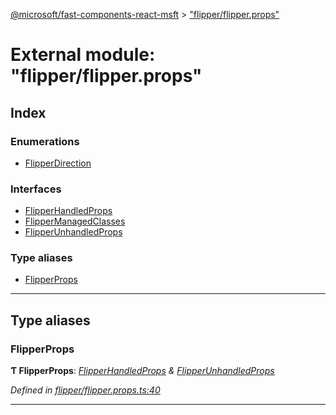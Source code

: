 [@microsoft/fast-components-react-msft](../README.md) > ["flipper/flipper.props"](../modules/_flipper_flipper_props_.md)

# External module: "flipper/flipper.props"

## Index

### Enumerations

* [FlipperDirection](../enums/_flipper_flipper_props_.flipperdirection.md)

### Interfaces

* [FlipperHandledProps](../interfaces/_flipper_flipper_props_.flipperhandledprops.md)
* [FlipperManagedClasses](../interfaces/_flipper_flipper_props_.flippermanagedclasses.md)
* [FlipperUnhandledProps](../interfaces/_flipper_flipper_props_.flipperunhandledprops.md)

### Type aliases

* [FlipperProps](_flipper_flipper_props_.md#flipperprops)

---

## Type aliases

<a id="flipperprops"></a>

###  FlipperProps

**Ƭ FlipperProps**: *[FlipperHandledProps](../interfaces/_flipper_flipper_props_.flipperhandledprops.md) & [FlipperUnhandledProps](../interfaces/_flipper_flipper_props_.flipperunhandledprops.md)*

*Defined in [flipper/flipper.props.ts:40](https://github.com/Microsoft/fast-dna/blob/164dd3ca/packages/fast-components-react-msft/src/flipper/flipper.props.ts#L40)*

___

